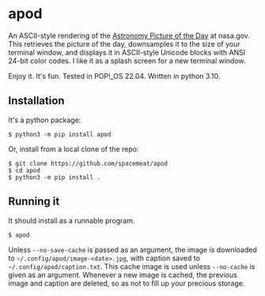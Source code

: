 # apod
An ASCII-style rendering of the [Astronomy Picture of the Day](https://apod.nasa.gov/apod/astropix.html) at nasa.gov. This retrieves the picture of the day, downsamples it to the size of your terminal window, and displays it in ASCII-style Unicode blocks with ANSI 24-bit color codes. I like it as a splash screen for a new terminal window.

Enjoy it. It's fun. Tested in POP!_OS 22.04. Written in python 3.10.

## Installation

It's a python package:

```
$ python3 -m pip install apod
```

Or, install from a local clone of the repo:

```
$ git clone https://github.com/spacemeat/apod
$ cd apod
$ python3 -m pip install .
```

## Running it

It should install as a runnable program.

```
$ apod
```

Unless `--no-save-cache` is passed as an argument, the image is downloaded to `~/.config/apod/image-<date>.jpg`, with caption saved to `~/.config/apod/caption.txt`. This cache image is used unless `--no-cache` is given as an argument. Whenever a new image is cached, the previous image and caption are deleted, so as not to fill up your precious storage.
